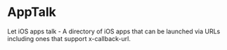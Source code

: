 # AppTalk

Let iOS apps talk - A directory of iOS apps that can be launched via URLs including ones that support x-callback-url.
